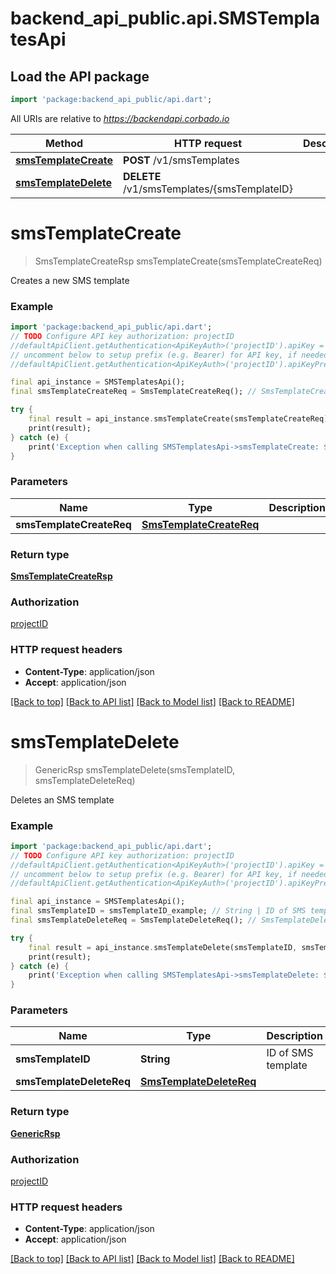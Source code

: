 # backend_api_public.api.SMSTemplatesApi

## Load the API package
```dart
import 'package:backend_api_public/api.dart';
```

All URIs are relative to *https://backendapi.corbado.io*

Method | HTTP request | Description
------------- | ------------- | -------------
[**smsTemplateCreate**](SMSTemplatesApi.md#smstemplatecreate) | **POST** /v1/smsTemplates | 
[**smsTemplateDelete**](SMSTemplatesApi.md#smstemplatedelete) | **DELETE** /v1/smsTemplates/{smsTemplateID} | 


# **smsTemplateCreate**
> SmsTemplateCreateRsp smsTemplateCreate(smsTemplateCreateReq)



Creates a new SMS template

### Example
```dart
import 'package:backend_api_public/api.dart';
// TODO Configure API key authorization: projectID
//defaultApiClient.getAuthentication<ApiKeyAuth>('projectID').apiKey = 'YOUR_API_KEY';
// uncomment below to setup prefix (e.g. Bearer) for API key, if needed
//defaultApiClient.getAuthentication<ApiKeyAuth>('projectID').apiKeyPrefix = 'Bearer';

final api_instance = SMSTemplatesApi();
final smsTemplateCreateReq = SmsTemplateCreateReq(); // SmsTemplateCreateReq | 

try {
    final result = api_instance.smsTemplateCreate(smsTemplateCreateReq);
    print(result);
} catch (e) {
    print('Exception when calling SMSTemplatesApi->smsTemplateCreate: $e\n');
}
```

### Parameters

Name | Type | Description  | Notes
------------- | ------------- | ------------- | -------------
 **smsTemplateCreateReq** | [**SmsTemplateCreateReq**](SmsTemplateCreateReq.md)|  | 

### Return type

[**SmsTemplateCreateRsp**](SmsTemplateCreateRsp.md)

### Authorization

[projectID](../README.md#projectID)

### HTTP request headers

 - **Content-Type**: application/json
 - **Accept**: application/json

[[Back to top]](#) [[Back to API list]](../README.md#documentation-for-api-endpoints) [[Back to Model list]](../README.md#documentation-for-models) [[Back to README]](../README.md)

# **smsTemplateDelete**
> GenericRsp smsTemplateDelete(smsTemplateID, smsTemplateDeleteReq)



Deletes an SMS template

### Example
```dart
import 'package:backend_api_public/api.dart';
// TODO Configure API key authorization: projectID
//defaultApiClient.getAuthentication<ApiKeyAuth>('projectID').apiKey = 'YOUR_API_KEY';
// uncomment below to setup prefix (e.g. Bearer) for API key, if needed
//defaultApiClient.getAuthentication<ApiKeyAuth>('projectID').apiKeyPrefix = 'Bearer';

final api_instance = SMSTemplatesApi();
final smsTemplateID = smsTemplateID_example; // String | ID of SMS template
final smsTemplateDeleteReq = SmsTemplateDeleteReq(); // SmsTemplateDeleteReq | 

try {
    final result = api_instance.smsTemplateDelete(smsTemplateID, smsTemplateDeleteReq);
    print(result);
} catch (e) {
    print('Exception when calling SMSTemplatesApi->smsTemplateDelete: $e\n');
}
```

### Parameters

Name | Type | Description  | Notes
------------- | ------------- | ------------- | -------------
 **smsTemplateID** | **String**| ID of SMS template | 
 **smsTemplateDeleteReq** | [**SmsTemplateDeleteReq**](SmsTemplateDeleteReq.md)|  | 

### Return type

[**GenericRsp**](GenericRsp.md)

### Authorization

[projectID](../README.md#projectID)

### HTTP request headers

 - **Content-Type**: application/json
 - **Accept**: application/json

[[Back to top]](#) [[Back to API list]](../README.md#documentation-for-api-endpoints) [[Back to Model list]](../README.md#documentation-for-models) [[Back to README]](../README.md)

